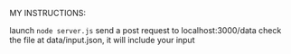 
MY INSTRUCTIONS:

launch `node server.js`
send a post request to localhost:3000/data
check the file at data/input.json, it will include your input

